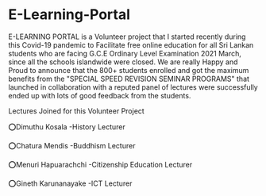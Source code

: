 # E-Learning-Portal
E-LEARNING PORTAL is a Volunteer project that I  started recently during this Covid-19 pandemic to Facilitate free online education for all Sri Lankan students who are facing G.C.E Ordinary Level Examination 2021 March, since all the schools islandwide were closed. We are really Happy and Proud to announce that the 800+ students enrolled and got the maximum benefits from the "SPECIAL SPEED REVISION SEMINAR PROGRAMS" that launched in collaboration with a reputed panel of lectures were successfully ended up with lots of good feedback from the students.

Lectures Joined for this Volunteer Project

⭕Dimuthu Kosala -History Lecturer 

⭕Chatura Mendis -Buddhism Lecturer 

⭕Menuri Hapuarachchi -Citizenship Education Lecturer 

⭕Gineth Karunanayake -ICT Lecturer
